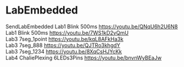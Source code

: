 # LabEmbedded
SendLabEmbedded
Lab1 Blink 500ms https://youtu.be/QNqU6h2U6N8<br />
Lab1 Blink 500ms https://youtu.be/7WS1kD2vQmU<br />
Lab3 7seg_1point https://youtu.be/kqL8AFkHa3k <br />
Lab3 7seg_888 https://youtu.be/QJTRo3khgdY <br />
Lab3 7seg_1234 https://youtu.be/8XqCsHJYcKk <br />
Lab4 ChaliePlexing 6LEDs3Pins https://youtu.be/bnvnWyBEaJw


